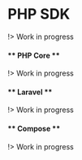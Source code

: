 # PHP SDK

!> Work in progress

<!-- tabs:start -->

#### ** PHP Core **

!> Work in progress

#### ** Laravel **

!> Work in progress

#### ** Compose **

!> Work in progress

<!-- tabs:end -->
